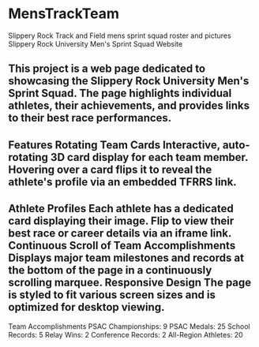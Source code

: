 # MensTrackTeam
Slippery Rock Track and Field mens sprint squad roster and pictures 
Slippery Rock University Men's Sprint Squad Website

This project is a web page dedicated to showcasing the Slippery Rock University Men's Sprint Squad. The page highlights individual athletes, their achievements, and provides links to their best race performances.
----------------------
Features
Rotating Team Cards
Interactive, auto-rotating 3D card display for each team member.
Hovering over a card flips it to reveal the athlete's profile via an embedded TFRRS link.
-----------------------
Athlete Profiles
Each athlete has a dedicated card displaying their image.
Flip to view their best race or career details via an iframe link.
Continuous Scroll of Team Accomplishments
Displays major team milestones and records at the bottom of the page in a continuously scrolling marquee.
Responsive Design
The page is styled to fit various screen sizes and is optimized for desktop viewing.
-------------------------
Team Accomplishments
PSAC Championships: 9
PSAC Medals: 25
School Records: 5
Relay Wins: 2
Conference Records: 2
All-Region Athletes: 20
